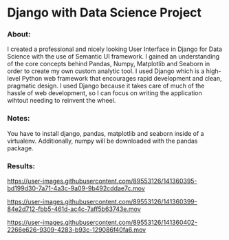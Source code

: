 # Django with Data Science Project

### About:
I created a professional and nicely looking User Interface in Django for Data Science with the use of Semantic UI framework. I gained an understanding of the core concepts behind Pandas, Numpy, Matplotlib and Seaborn in order to create my own custom analytic tool. I used Django which is a high-level Python web framework that encourages rapid development and clean, pragmatic design. I used Django because it takes care of much of the hassle of web development, so I can focus on writing the application wihtout needing to reinvent the wheel.   

### Notes:
You have to install django, pandas, matplotlib and seaborn inside of a virtualenv. Additionally, numpy will be downloaded with the pandas package.  

### Results:
 
 

https://user-images.githubusercontent.com/89553126/141360395-bd199d30-7a71-4a3c-9a09-9b492cddae7c.mov



https://user-images.githubusercontent.com/89553126/141360399-84e2d712-fbb5-461d-ac4c-7aff5b63743e.mov



https://user-images.githubusercontent.com/89553126/141360402-2266e626-9309-4283-b93c-129086f40fa6.mov

